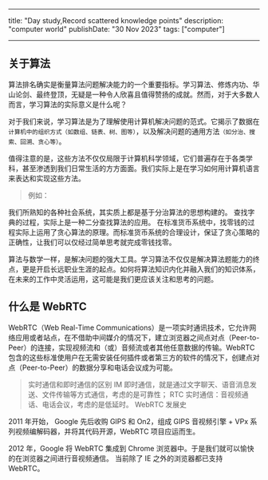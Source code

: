 <!--
 * @Author: dongyu dongyu@ubinavi.com.cn
 * @Date: 2023-11-30 22:17:46
 * @LastEditors: dongyu dongyu@ubinavi.com.cn
 * @LastEditTime: 2023-12-05 09:01:35
 * @FilePath: \astro-web\src\content\post\20231130.md
 * @Description: 这是默认设置,请设置`customMade`, 打开koroFileHeader查看配置 进行设置: https://github.com/OBKoro1/koro1FileHeader/wiki/%E9%85%8D%E7%BD%AE
-->

---

title: "Day study,Record scattered knowledge points"
description: "computer world"
publishDate: "30 Nov 2023"
tags: ["computer"]

---

## 关于算法

算法排名确实是衡量算法问题解决能力的一个重要指标。学习算法、修炼内功、华山论剑、最终登顶，无疑是一种令人欣喜且值得赞扬的成就。然而，对于大多数人而言，学习算法的实际意义是什么呢？

对于我们来说，学习算法是为了理解使用计算机解决问题的范式。它揭示了数据在`计算机中的组织方式（如数组、链表、树、图等）`，以及解决问题的通用方法`（如分治、搜索、回溯、贪心等）`。

值得注意的是，这些方法不仅仅局限于计算机科学领域，它们普遍存在于各类学科，甚至渗透到我们日常生活的方方面面。我们实际上是在学习如何用计算机语言来表达和实现这些方法。

> 例如：

我们所熟知的各种社会系统，其实质上都是基于分治算法的思想构建的。
查找字典的过程，实际上是一种二分查找算法的应用。
在标准货币系统中，找零钱的过程实际上运用了贪心算法的原理。而标准货币系统的合理设计，保证了贪心策略的正确性，让我们可以仅经过简单思考就完成零钱找零。

算法与数学一样，是解决问题的强大工具。学习算法不仅仅是解决算法题能力的终点，更是开启长远职业生涯的起点。如何将算法知识内化并融入我们的知识体系，在未来的工作中灵活运用，这可能是我们更应该关注和思考的问题。

## 什么是 WebRTC

WebRTC（Web Real-Time Communications）是一项实时通讯技术，它允许网络应用或者站点，在不借助中间媒介的情况下，建立浏览器之间点对点（Peer-to-Peer）的连接，实现视频流和（或）音频流或者其他任意数据的传输。WebRTC 包含的这些标准使用户在无需安装任何插件或者第三方的软件的情况下，创建点对点（Peer-to-Peer）的数据分享和电话会议成为可能。

> 实时通信和即时通信的区别
> IM 即时通信，就是通过文字聊天、语音消息发送、文件传输等方式通信，考虑的是可靠性；
> RTC 实时通信：音视频通话、电话会议，考虑的是低延时。
> WebRTC 发展史

2011 年开始， Google 先后收购 GIPS 和 On2，组成 GIPS 音视频引擎 + VPx 系列视频编解码器，并将其代码开源，WebRTC 项目应运而生。

2012 年，Google 将 WebRTC 集成到 Chrome 浏览器中。于是我们就可以愉快的在浏览器之间进行音视频通信。
当前除了 IE 之外的浏览器都已支持 WebRTC。
